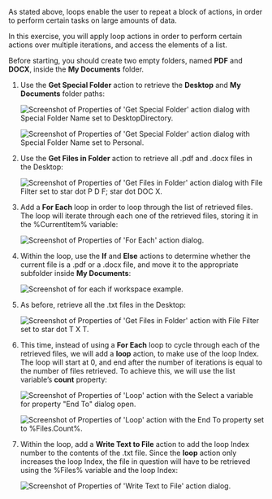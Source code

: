 As stated above, loops enable the user to repeat a block of actions, in order to perform certain tasks on large amounts of data.

In this exercise, you will apply loop actions in order to perform certain actions over multiple iterations, and access the elements of a list.

Before starting, you should create two empty folders, named **PDF** and **DOCX**, inside the **My Documents** folder.

1. Use the **Get Special Folder** action to retrieve the **Desktop** and **My Documents** folder paths:

    ![Screenshot of Properties of 'Get Special Folder' action dialog with Special Folder Name set to DesktopDirectory.](..\media\get-special-folder-action-properties.png)

    ![Screenshot of Properties of 'Get Special Folder' action dialog with Special Folder Name set to Personal.](..\media\get-special-folder-action-properties-continued.png)

2. Use the **Get Files in Folder** action to retrieve all .pdf and .docx files in the Desktop:

    ![Screenshot of Properties of 'Get Files in Folder' action dialog with File Filter set to star dot P D F; star dot DOC X.](..\media\get-files-in-folder-action-properties.png)

3. Add a **For Each** loop in order to loop through the list of retrieved files. The loop will iterate through each one of the retrieved files, storing it in the %CurrentItem% variable:

    ![Screenshot of Properties of 'For Each' action dialog.](..\media\for-each-action-properties.png)

4. Within the loop, use the **If** and **Else** actions to determine whether the current file is a .pdf or a .docx file, and move it to the appropriate subfolder inside **My Documents**:

    ![Screenshot of for each if workspace example.](..\media\for-each-if-workspace-example.png)

5. As before, retrieve all the .txt files in the Desktop:

    ![Screenshot of Properties of 'Get Files in Folder' action with File Filter set to star dot T X T.](..\media\get-files-in-folder-action-properties-continued.png)

6. This time, instead of using a **For Each** loop to cycle through each of the retrieved files, we will add a **loop** action, to make use of the loop Index. The loop will start at 0, and end after the number of iterations is equal to the number of files retrieved. To achieve this, we will use the list variable’s **count** property:

    ![Screenshot of Properties of 'Loop' action with the Select a variable for property "End To" dialog open.](..\media\loop-action-properties-select-variable-popout.png)

    ![Screenshot of Properties of 'Loop' action with the End To property set to %Files.Count%.](..\media\loop-action-properties-continued-2.png)

7. Within the loop, add a **Write Text to File** action to add the loop Index number to the contents of the .txt file. Since the **loop** action only increases the loop Index, the file in question will have to be retrieved using the %Files% variable and the loop Index:

    ![Screenshot of Properties of 'Write Text to File' action dialog.](..\media\write-text-to-file-action-properties.png)
